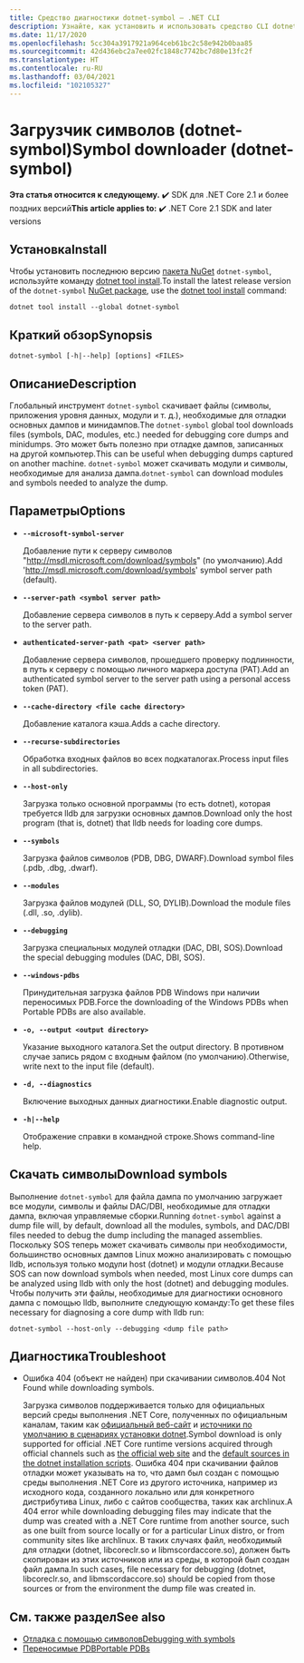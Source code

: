 ```yaml
---
title: Средство диагностики dotnet-symbol — .NET CLI
description: Узнайте, как установить и использовать средство CLI dotnet-symbol для загрузки файлов, необходимых для отладки дампов и минидампов .NET.
ms.date: 11/17/2020
ms.openlocfilehash: 5cc304a3917921a964ceb61bc2c58e942b0baa85
ms.sourcegitcommit: 42d436ebc2a7ee02fc1848c7742bc7d80e13fc2f
ms.translationtype: HT
ms.contentlocale: ru-RU
ms.lasthandoff: 03/04/2021
ms.locfileid: "102105327"
---
```

# <a name="symbol-downloader-dotnet-symbol"></a><span data-ttu-id="d460f-103">Загрузчик символов (dotnet-symbol)</span><span class="sxs-lookup"><span data-stu-id="d460f-103">Symbol downloader (dotnet-symbol)</span></span>

<span data-ttu-id="d460f-104">**Эта статья относится к следующему.** ✔️ SDK для .NET Core 2.1 и более поздних версий</span><span class="sxs-lookup"><span data-stu-id="d460f-104">**This article applies to:** ✔️ .NET Core 2.1 SDK and later versions</span></span>

## <a name="install"></a><span data-ttu-id="d460f-105">Установка</span><span class="sxs-lookup"><span data-stu-id="d460f-105">Install</span></span>

<span data-ttu-id="d460f-106">Чтобы установить последнюю версию [пакета NuGet](https://www.nuget.org/packages/dotnet-symbol) `dotnet-symbol`, используйте команду [dotnet tool install](../tools/dotnet-tool-install.md).</span><span class="sxs-lookup"><span data-stu-id="d460f-106">To install the latest release version of the `dotnet-symbol` [NuGet package](https://www.nuget.org/packages/dotnet-symbol), use the [dotnet tool install](../tools/dotnet-tool-install.md) command:</span></span>

```dotnetcli
dotnet tool install --global dotnet-symbol
```

## <a name="synopsis"></a><span data-ttu-id="d460f-107">Краткий обзор</span><span class="sxs-lookup"><span data-stu-id="d460f-107">Synopsis</span></span>

```console
dotnet-symbol [-h|--help] [options] <FILES>
```

## <a name="description"></a><span data-ttu-id="d460f-108">Описание</span><span class="sxs-lookup"><span data-stu-id="d460f-108">Description</span></span>

<span data-ttu-id="d460f-109">Глобальный инструмент `dotnet-symbol` скачивает файлы (символы, приложения уровня данных, модули и т. д.), необходимые для отладки основных дампов и минидампов.</span><span class="sxs-lookup"><span data-stu-id="d460f-109">The `dotnet-symbol` global tool downloads files (symbols, DAC, modules, etc.) needed for debugging core dumps and minidumps.</span></span> <span data-ttu-id="d460f-110">Это может быть полезно при отладке дампов, записанных на другой компьютер.</span><span class="sxs-lookup"><span data-stu-id="d460f-110">This can be useful when debugging dumps captured on another machine.</span></span> <span data-ttu-id="d460f-111">`dotnet-symbol` может скачивать модули и символы, необходимые для анализа дампа.</span><span class="sxs-lookup"><span data-stu-id="d460f-111">`dotnet-symbol` can download modules and symbols needed to analyze the dump.</span></span>

## <a name="options"></a><span data-ttu-id="d460f-112">Параметры</span><span class="sxs-lookup"><span data-stu-id="d460f-112">Options</span></span>

- **`--microsoft-symbol-server`**

  <span data-ttu-id="d460f-113">Добавление пути к серверу символов "http://msdl.microsoft.com/download/symbols" (по умолчанию).</span><span class="sxs-lookup"><span data-stu-id="d460f-113">Add 'http://msdl.microsoft.com/download/symbols' symbol server path (default).</span></span>

- **`--server-path <symbol server path>`**

  <span data-ttu-id="d460f-114">Добавление сервера символов в путь к серверу.</span><span class="sxs-lookup"><span data-stu-id="d460f-114">Add a symbol server to the server path.</span></span>

- **`authenticated-server-path <pat> <server path>`**

  <span data-ttu-id="d460f-115">Добавление сервера символов, прошедшего проверку подлинности, в путь к серверу с помощью личного маркера доступа (PAT).</span><span class="sxs-lookup"><span data-stu-id="d460f-115">Add an authenticated symbol server to the server path using a personal access token (PAT).</span></span>

- **`--cache-directory <file cache directory>`**

  <span data-ttu-id="d460f-116">Добавление каталога кэша.</span><span class="sxs-lookup"><span data-stu-id="d460f-116">Adds a cache directory.</span></span>

- **`--recurse-subdirectories`**

  <span data-ttu-id="d460f-117">Обработка входных файлов во всех подкаталогах.</span><span class="sxs-lookup"><span data-stu-id="d460f-117">Process input files in all subdirectories.</span></span>

- **`--host-only`**

  <span data-ttu-id="d460f-118">Загрузка только основной программы (то есть dotnet), которая требуется lldb для загрузки основных дампов.</span><span class="sxs-lookup"><span data-stu-id="d460f-118">Download only the host program (that is, dotnet) that lldb needs for loading core dumps.</span></span>

- **`--symbols`**

  <span data-ttu-id="d460f-119">Загрузка файлов символов (PDB, DBG, DWARF).</span><span class="sxs-lookup"><span data-stu-id="d460f-119">Download symbol files (.pdb, .dbg, .dwarf).</span></span>

- **`--modules`**

  <span data-ttu-id="d460f-120">Загрузка файлов модулей (DLL, SO, DYLIB).</span><span class="sxs-lookup"><span data-stu-id="d460f-120">Download the module files (.dll, .so, .dylib).</span></span>

- **`--debugging`**

  <span data-ttu-id="d460f-121">Загрузка специальных модулей отладки (DAC, DBI, SOS).</span><span class="sxs-lookup"><span data-stu-id="d460f-121">Download the special debugging modules (DAC, DBI, SOS).</span></span>

- **`--windows-pdbs`**

  <span data-ttu-id="d460f-122">Принудительная загрузка файлов PDB Windows при наличии переносимых PDB.</span><span class="sxs-lookup"><span data-stu-id="d460f-122">Force the downloading of the Windows PDBs when Portable PDBs are also available.</span></span>

- **`-o, --output <output directory>`**

  <span data-ttu-id="d460f-123">Указание выходного каталога.</span><span class="sxs-lookup"><span data-stu-id="d460f-123">Set the output directory.</span></span> <span data-ttu-id="d460f-124">В противном случае запись рядом с входным файлом (по умолчанию).</span><span class="sxs-lookup"><span data-stu-id="d460f-124">Otherwise, write next to the input file (default).</span></span>

- **`-d, --diagnostics`**

  <span data-ttu-id="d460f-125">Включение выходных данных диагностики.</span><span class="sxs-lookup"><span data-stu-id="d460f-125">Enable diagnostic output.</span></span>

- **`-h|--help`**

  <span data-ttu-id="d460f-126">Отображение справки в командной строке.</span><span class="sxs-lookup"><span data-stu-id="d460f-126">Shows command-line help.</span></span>

## <a name="download-symbols"></a><span data-ttu-id="d460f-127">Скачать символы</span><span class="sxs-lookup"><span data-stu-id="d460f-127">Download symbols</span></span>

<span data-ttu-id="d460f-128">Выполнение `dotnet-symbol` для файла дампа по умолчанию загружает все модули, символы и файлы DAC/DBI, необходимые для отладки дампа, включая управляемые сборки.</span><span class="sxs-lookup"><span data-stu-id="d460f-128">Running `dotnet-symbol` against a dump file will, by default, download all the modules, symbols, and DAC/DBI files needed to debug the dump including the managed assemblies.</span></span> <span data-ttu-id="d460f-129">Поскольку SOS теперь может скачивать символы при необходимости, большинство основных дампов Linux можно анализировать с помощью lldb, используя только модули host (dotnet) и модули отладки.</span><span class="sxs-lookup"><span data-stu-id="d460f-129">Because SOS can now download symbols when needed, most Linux core dumps can be analyzed using lldb with only the host (dotnet) and debugging modules.</span></span> <span data-ttu-id="d460f-130">Чтобы получить эти файлы, необходимые для диагностики основного дампа с помощью lldb, выполните следующую команду:</span><span class="sxs-lookup"><span data-stu-id="d460f-130">To get these files necessary for diagnosing a core dump with lldb run:</span></span>

```console
dotnet-symbol --host-only --debugging <dump file path>
```

## <a name="troubleshoot"></a><span data-ttu-id="d460f-131">Диагностика</span><span class="sxs-lookup"><span data-stu-id="d460f-131">Troubleshoot</span></span>

- <span data-ttu-id="d460f-132">Ошибка 404 (объект не найден) при скачивании символов.</span><span class="sxs-lookup"><span data-stu-id="d460f-132">404 Not Found while downloading symbols.</span></span>

   <span data-ttu-id="d460f-133">Загрузка символов поддерживается только для официальных версий среды выполнения .NET Core, полученных по официальным каналам, таким как [официальный веб-сайт](https://dotnet.microsoft.com/download/dotnet) и [источники по умолчанию в сценариях установки dotnet](../tools/dotnet-install-script.md).</span><span class="sxs-lookup"><span data-stu-id="d460f-133">Symbol download is only supported for official .NET Core runtime versions acquired through official channels such as [the official web site](https://dotnet.microsoft.com/download/dotnet) and the [default sources in the dotnet installation scripts](../tools/dotnet-install-script.md).</span></span> <span data-ttu-id="d460f-134">Ошибка 404 при скачивании файлов отладки может указывать на то, что дамп был создан с помощью среды выполнения .NET Core из другого источника, например из исходного кода, созданного локально или для конкретного дистрибутива Linux, либо с сайтов сообщества, таких как archlinux.</span><span class="sxs-lookup"><span data-stu-id="d460f-134">A 404 error while downloading debugging files may indicate that the dump was created with a .NET Core runtime from another source, such as one built from source locally or for a particular Linux distro, or from community sites like archlinux.</span></span> <span data-ttu-id="d460f-135">В таких случаях файл, необходимый для отладки (dotnet, libcoreclr.so и libmscordaccore.so), должен быть скопирован из этих источников или из среды, в которой был создан файл дампа.</span><span class="sxs-lookup"><span data-stu-id="d460f-135">In such cases, file necessary for debugging (dotnet, libcoreclr.so, and libmscordaccore.so) should be copied from those sources or from the environment the dump file was created in.</span></span>

## <a name="see-also"></a><span data-ttu-id="d460f-136">См. также раздел</span><span class="sxs-lookup"><span data-stu-id="d460f-136">See also</span></span>

* [<span data-ttu-id="d460f-137">Отладка с помощью символов</span><span class="sxs-lookup"><span data-stu-id="d460f-137">Debugging with symbols</span></span>](/windows/win32/dxtecharts/debugging-with-symbols)
* [<span data-ttu-id="d460f-138">Переносимые PDB</span><span class="sxs-lookup"><span data-stu-id="d460f-138">Portable PDBs</span></span>](https://github.com/dotnet/core/blob/master/Documentation/diagnostics/portable_pdb.md)
